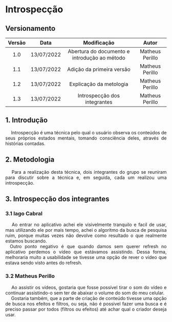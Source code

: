 # Introspecção

## Versionamento

| Versão | Data       |                  Modificação                 |      Autor      |
| :----: | :--------: |:--------------------------------------------:|:---------------:|
| 1.0    | 13/07/2022 | Abertura do documento e introdução ao método | Matheus Perillo |
| 1.1    | 13/07/2022 |          Adição da primeira versão           | Matheus Perillo |
| 1.2    | 13/07/2022 |          Explicação da metologia             | Matheus Perillo |
| 1.3    | 13/07/2022 |          Introspecção dos integrantes        | Matheus Perillo |


## 1. Introdução

<p style=" text-align: justify">
&emsp; Introspecção é uma técnica pelo qual o usuário observa os conteúdos de seus próprios estados mentais,
                tomando consciência deles, através de histórias contadas. 
</p>

## 2. Metodologia

<p style=" text-align: justify">
&emsp; Para a realização desta técnica, dois integrantes do grupo se reuniram para discutir sobre a técnica e, em seguida, cada um realizou uma introspecção.
</p>

## 3. Introspecção dos integrantes

### 3.1 Iago Cabral

<p style=" text-align: justify">
&emsp; Ao entrar no aplicativo achei ele visivelmente tranquilo e facil de usar, mas utilizando ele por mais tempo, achei o algoritmo da busca de pesquisa ruim, porque muitas vezes não devolve  como resultado o que realmente estamos buscando. 
<br>
&emsp;Outro ponto negativo é que quando damos sem querer refresh no aplicativo perdemos o vídeo que estávamos assistindo. Dessa forma, melhoraria muito a usabilidade se tivesse uma opção de rever o vídeo que estava sendo visto antes do refresh.  
</p>

### 3.2 Matheus Perillo

<p style=" text-align: justify">
&emsp; Ao assistir os vídeos, gostaria que fosse possível tirar o som do vídeo e continuar assistindo-o sem ter de abaixar o volume do som do meu celular.
<br>
&emsp; Gostaria também, que a parte de criação de conteúdo tivesse uma opção de busca nos efeitos e filtros, ou seja, não é possivel fazer uma busca
        e é preciso passar por todos (filtros ou efeitos) até achar qual o criador deseja usar.
</p>